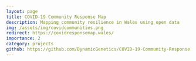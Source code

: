 ```yaml
---
layout: page
title: COVID-19 Community Response Map
description: Mapping community resilience in Wales using open data
img: /assets/img/covidcommunities.png
redirect: https://covidresponsemap.wales/
importance: 2
category: projects
github: https://github.com/DynamicGenetics/COVID-19-Community-Response
---
```

